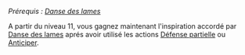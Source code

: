 *Prérequis : [Danse des lames](Danse%20des%20lames.md)*

A partir du niveau 11, vous gagnez maintenant l'inspiration accordé par [Danse des lames](Danse%20des%20lames.md) aprés avoir utilisé les actions [Défense partielle](../../../../../1.Regles%20generales/1.Regles%20de%20jeu/1.Base/4.Combat.md#Défense%20partielle) ou [Anticiper](../../../../../1.Regles%20generales/1.Regles%20de%20jeu/1.Base/4.Combat.md#Anticiper).